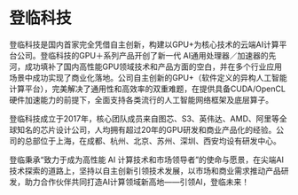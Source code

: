 # 

# 登临科技

登临科技是国内首家完全凭借自主创新，构建以GPU+为核心技术的云端AI计算平台公司。登临科技的GPU＋系列产品开创了新一代 AI通用处理器／加速器的先河，成功填补了国内高性能GPU领域技术和产品方面的空白，并在多个行业应用场景中成功实现了商业化落地。公司自主创新的GPU+（软件定义的异构人工智能计算平台），完美解决了通用性和高效率的双重难题，在提供具备CUDA/OpenCL硬件加速能力的前提下，全面支持各类流行的人工智能网络框架及底层算子。

登临科技成立于2017年，核心团队成员来自图芯、S3、英伟达、AMD、阿里等全球知名的芯片设计公司，人均拥有超过20年的GPU研发和商业产品化的经验。公司的总部位于上海，在成都、杭州、北京、苏州、深圳、西安均设有研发中心。

登临秉承“致力于成为高性能 AI 计算技术和市场领导者”的使命与愿景，在尖端AI技术探索的道路上，坚持以自主创新引领技术发展，以市场和商业需求推动产品研发，助力合作伙伴共同打造AI计算领域新高地——引领AI，登临未来！



